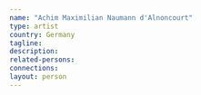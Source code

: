 ```yaml
---
name: "Achim Maximilian Naumann d'Alnoncourt"
type: artist
country: Germany
tagline:
description:
related-persons:
connections:
layout: person
---
```

